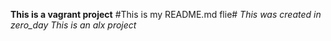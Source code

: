 **This is a vagrant project**
#This is my README.md flie#
*This was created in zero_day*
*This is an alx project*
